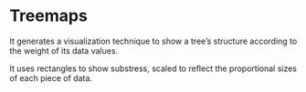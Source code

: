 # Treemaps

It generates a visualization technique to show a tree’s structure according to the weight of its data values.

It uses rectangles to show substress, scaled to reflect the proportional sizes of each piece of data.
